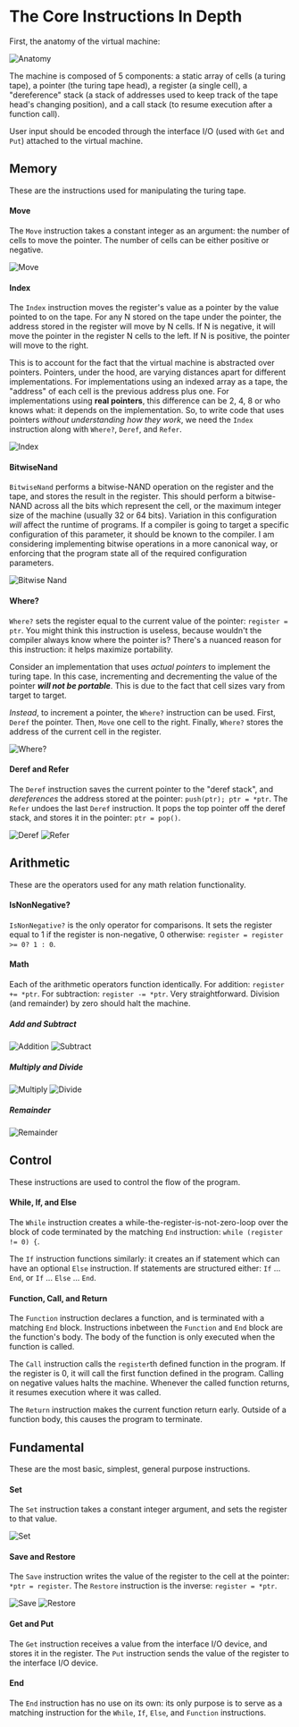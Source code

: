 # The Core Instructions In Depth

First, the anatomy of the virtual machine:

![Anatomy](assets/anatomy.svg)

The machine is composed of 5 components: a static array of cells (a turing tape), a pointer (the turing tape head), a register (a single cell), a "dereference" stack (a stack of addresses used to keep track of the tape head's changing position), and a call stack (to resume execution after a function call).

User input should be encoded through the interface I/O (used with `Get` and `Put`) attached to the virtual machine.

## Memory

These are the instructions used for manipulating the turing tape.

#### Move

The `Move` instruction takes a constant integer as an argument: the number of cells to move the pointer. The number of cells can be either positive or negative.

![Move](assets/move.svg)

#### Index

The `Index` instruction moves the register's value as a pointer by the value pointed to on the tape. For any N stored on the tape under the pointer, the address stored in the register will move by N cells. If N is negative, it will move the pointer in the register N cells to the left. If N is positive, the pointer will move to the right.

This is to account for the fact that the virtual machine is abstracted over pointers. Pointers, under the hood, are varying distances apart for different implementations. For implementations using an indexed array as a tape, the "address" of each cell is the previous address plus one. For implementations using **real pointers**, this difference can be 2, 4, 8 or who knows what: it depends on the implementation. So, to write code that uses pointers *without understanding how they work*, we need the `Index` instruction along with `Where?`, `Deref`, and `Refer`.

![Index](assets/index.svg)

#### BitwiseNand

`BitwiseNand` performs a bitwise-NAND operation on the register and the tape, and stores the result in the register. This should perform a bitwise-NAND across all the bits which represent the cell, or the maximum integer size of the machine (usually 32 or 64 bits). Variation in this configuration *will* affect the runtime of programs. If a compiler is going to target a specific configuration of this parameter, it should be known to the compiler. I am considering implementing bitwise operations in a more canonical way, or enforcing that the program state all of the required configuration parameters.

![Bitwise Nand](assets/bitwise-nand.svg)

#### Where?

`Where?` sets the register equal to the current value of the pointer: `register = ptr`. You might think this instruction is useless, because wouldn't the compiler always know where the pointer is? There's a nuanced reason for this instruction: it helps maximize portability.

Consider an implementation that uses *actual pointers* to implement the turing tape. In this case, incrementing and decrementing the value of the pointer ***will not be portable***. This is due to the fact that cell sizes vary from target to target.

*Instead*, to increment a pointer, the `Where?` instruction can be used. First, `Deref` the pointer. Then, `Move` one cell to the right. Finally, `Where?` stores the address of the current cell in the register.

![Where?](assets/where.svg)

#### Deref and Refer

The `Deref` instruction saves the current pointer to the "deref stack", and *dereferences* the address stored at the pointer: `push(ptr); ptr = *ptr`. The `Refer` undoes the last `Deref` instruction. It pops the top pointer off the deref stack, and stores it in the pointer: `ptr = pop()`.

![Deref](assets/deref.svg) ![Refer](assets/refer.svg)


## Arithmetic

These are the operators used for any math relation functionality.

#### IsNonNegative?

`IsNonNegative?` is the only operator for comparisons. It sets the register equal to 1 if the register is non-negative, 0 otherwise: `register = register >= 0? 1 : 0`.

#### Math

Each of the arithmetic operators function identically. For addition: `register += *ptr`. For subtraction: `register -= *ptr`. Very straightforward. Division (and remainder) by zero should halt the machine.

##### Add and Subtract

![Addition](assets/add.svg) ![Subtract](assets/subtract.svg)

##### Multiply and Divide

![Multiply](assets/multiply.svg) ![Divide](assets/divide.svg)

##### Remainder

![Remainder](assets/remainder.svg)

## Control

These instructions are used to control the flow of the program.

#### While, If, and Else

The `While` instruction creates a while-the-register-is-not-zero-loop over the block of code terminated by the matching `End` instruction: `while (register != 0) {`.

The `If` instruction functions similarly: it creates an if statement which can have an optional `Else` instruction. If statements are structured either: `If` ... `End`, or `If` ... `Else` ... `End`.

#### Function, Call, and Return

The `Function` instruction declares a function, and is terminated with a matching `End` block. Instructions inbetween the `Function` and `End` block are the function's body. The body of the function is only executed when the function is called.

The `Call` instruction calls the `register`th defined function in the program. If the register is 0, it will call the first function defined in the program. Calling on negative values halts the machine. Whenever the called function returns, it resumes execution where it was called.

The `Return` instruction makes the current function return early. Outside of a function body, this causes the program to terminate.

## Fundamental

These are the most basic, simplest, general purpose instructions.

#### Set

The `Set` instruction takes a constant integer argument, and sets the register to that value.

![Set](assets/set.svg)

#### Save and Restore

The `Save` instruction writes the value of the register to the cell at the pointer: `*ptr = register`. The `Restore` instruction is the inverse: `register = *ptr`.

![Save](assets/save.svg) ![Restore](assets/restore.svg)

#### Get and Put

The `Get` instruction receives a value from the interface I/O device, and stores it in the register. The `Put` instruction sends the value of the register to the interface I/O device.

#### End

The `End` instruction has no use on its own: its only purpose is to serve as a matching instruction for the `While`, `If`, `Else`, and `Function` instructions.
